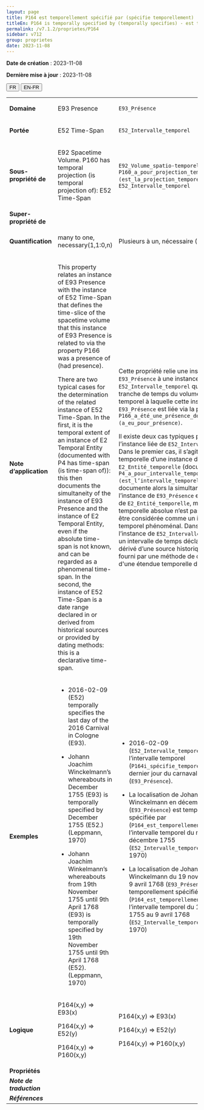```yaml
---
layout: page
title: P164 est temporellement spécifié par (spécifie temporellement)
titleEn: P164 is temporally specified by (temporally specifies) - est temporellement spécifié par (spécifie temporellement)
permalink: /v7.1.2/proprietes/P164
sidebar: v712
group: proprietes
date: 2023-11-08
---
```


**Date de création** : 2023-11-08

**Dernière mise à jour** : 2023-11-08

<div class="lang-buttons">
 <button id="fr" class="activate">FR</button>
 <button id="en-fr">EN-FR</button>
</div>

<table>
<tbody>
<tr>
<td><strong>Domaine</strong></td>
<td class="en">
<p>E93 Presence</p>
</td>
<td>
<p><code class="language-plaintext highlighter-rouge">E93_Présence</code> </p>
</td>
</tr>
<tr>
<td><strong>Portée</strong></td>
<td class="en">
<p>E52 Time-Span</p>
</td>
<td>
<p><code class="language-plaintext highlighter-rouge">E52_Intervalle_temporel</code></p>
</td>
</tr>
<tr>
<td><strong>Sous-propriété de</strong></td>
<td class="en">
<p>E92 Spacetime Volume. P160 has temporal projection (is temporal projection of): E52 Time-Span</p>
</td>
<td>
<p><code class="language-plaintext highlighter-rouge">E92_Volume_spatio-temporel</code>. <code class="language-plaintext highlighter-rouge">P160_a_pour_projection_temporelle (est_la_projection_temporelle_de)</code>: <code class="language-plaintext highlighter-rouge">E52_Intervalle_temporel</code></p>
</td>
</tr>
<tr>
<td><strong>Super-propriété de</strong></td>
<td class="en">
</td>
<td>
</td>
</tr>
<tr>
<td><strong>Quantification</strong></td>
<td class="en">
<p>many to one, necessary(1,1:0,n)</p>
</td>
<td>
<p>Plusieurs à un, nécessaire (1,1: 0,n)</p>
</td>
</tr>
<tr>
<td><strong>Note d’application</strong></td>
<td class="en">
<p>This property relates an instance of E93 Presence with the instance of E52 Time-Span that defines the time-slice of the spacetime volume that this instance of E93 Presence is related to via the property P166 was a presence of (had presence).</p>
<p>There are two typical cases for the determination of the related instance of E52 Time-Span. In the first, it is the temporal extent of an instance of E2 Temporal Entity (documented with P4 has time-span (is time-span of)): this then documents the simultaneity of the instance of E93 Presence and the instance of E2 Temporal Entity, even if the absolute time-span is not known, and can be regarded as a phenomenal time-span. In the second, the instance of E52 Time-Span is a date range declared in or derived from historical sources or provided by dating methods: this is a declarative time-span.</p>
</td>
<td>
<p>Cette propriété relie une instance de <code class="language-plaintext highlighter-rouge">E93_Présence</code> à une instance de <code class="language-plaintext highlighter-rouge">E52_Intervalle_temporel</code> qui définit la tranche de temps du volume spatio-temporel à laquelle cette instance de <code class="language-plaintext highlighter-rouge">E93_Présence</code> est liée via la propriété <code class="language-plaintext highlighter-rouge">P166_a_été_une_présence_de (a_eu_pour_présence)</code>.</p>
<p>Il existe deux cas typiques pour déterminer l’instance liée de <code class="language-plaintext highlighter-rouge">E52_Intervalle_temporel</code>. Dans le premier cas, il s’agit de l’étendue temporelle d’une instance de <code class="language-plaintext highlighter-rouge">E2_Entité_temporelle</code> (documentée avec <code class="language-plaintext highlighter-rouge">P4_a_pour_intervalle_temporel (est_l’intervalle_temporel_de)</code>) : ceci documente alors la simultanéité de l’instance de <code class="language-plaintext highlighter-rouge">E93_Présence</code> et de l’instance de <code class="language-plaintext highlighter-rouge">E2_Entité_temporelle</code>, même si l’étendue temporelle absolue n’est pas connue et peut être considérée comme un intervalle temporel phénoménal. Dans le second cas, l’instance de <code class="language-plaintext highlighter-rouge">E52_Intervalle_temporel</code> est un intervalle de temps déclaré dans ou dérivé d’une source historique, ou bien fourni par une méthode de datation : il s'agit d'une étendue temporelle déclarative.</p>
</td>
</tr>
<tr>
<td><strong>Exemples</strong></td>
<td class="en">
<ul>
<li><p>2016-02-09 (E52) temporally specifies the last day of the 2016 Carnival in Cologne (E93).</p>
</li>
<li><p>Johann Joachim Winckelmann’s whereabouts in December 1755 (E93) is temporally specified by December 1755 (E52.) (Leppmann, 1970)</p>
</li>
<li><p>Johann Joachim Winkelmann’s whereabouts from 19th November 1755 until 9th April 1768 (E93) is temporally specified by 19th November 1755 until 9th April 1768 (E52). (Leppmann, 1970)</p>
</li>
</ul>
</td>
<td>
<ul>
<li><p>2016-02-09 (<code class="language-plaintext highlighter-rouge">E52_Intervalle_temporel</code>) était l’intervalle temporel (<code class="language-plaintext highlighter-rouge">P164i_spécifie_temporellement)</code> du dernier jour du carnaval 2016 à Cologne (<code class="language-plaintext highlighter-rouge">E93_Présence</code>).</p>
</li>
<li><p>La localisation de Johann Joachim Winckelmann en décembre 1755 (<code class="language-plaintext highlighter-rouge">E93_Présence</code>) est temporellement spécifiée par (<code class="language-plaintext highlighter-rouge">P164_est_temporellement_spécifié_par</code>) l’intervalle temporel du mois de décembre 1755 (<code class="language-plaintext highlighter-rouge">E52_Intervalle_temporel</code>) (Leppmann, 1970)</p>
</li>
<li><p>La localisation de Johann Joachim Winckelmann du 19 novembre 1755 au 9 avril 1768 (<code class="language-plaintext highlighter-rouge">E93_Présence</code>) est temporellement spécifiée par (<code class="language-plaintext highlighter-rouge">P164_est_temporellement_spécifié_par</code>) l’intervalle temporel du  19 novembre 1755 au 9 avril 1768 (<code class="language-plaintext highlighter-rouge">E52_Intervalle_temporel</code>) (Leppmann, 1970)</p>
</li>
</ul>
</td>
</tr>
<tr>
<td><strong>Logique</strong></td>
<td class="en">
<p>P164(x,y) ⇒ E93(x)</p>
<p>P164(x,y) ⇒ E52(y)</p>
<p>P164(x,y) ⇒ P160(x,y)</p>
</td>
<td>
<p>P164(x,y) ⇒ E93(x)</p>
<p>P164(x,y) ⇒ E52(y)</p>
<p>P164(x,y) ⇒ P160(x,y)</p>
</td>
</tr>
<tr>
<td><strong>Propriétés</strong></td>
<td class="en">
</td>
<td>
</td>
</tr>
<tr>
<td><strong><em>Note de traduction</em></strong></td>
<td colspan="2">
</td>
</tr>
<tr>
<td><strong><em>Références</em></strong></td>
<td colspan="2">
<p><em></em></p>
</td>
</tr>
</tbody>
</table>
